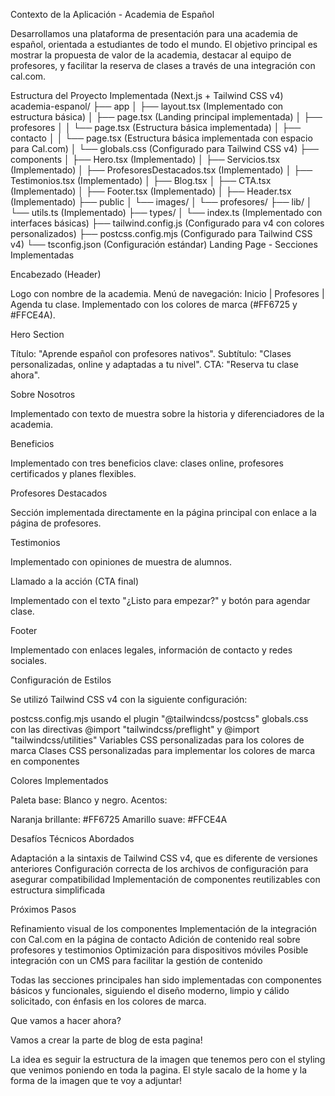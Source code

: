 Contexto de la Aplicación - Academia de Español

Desarrollamos una plataforma de presentación para una academia de español, orientada a estudiantes de todo el mundo. El objetivo principal es mostrar la propuesta de valor de la academia, destacar al equipo de profesores, y facilitar la reserva de clases a través de una integración con cal.com.

Estructura del Proyecto Implementada (Next.js + Tailwind CSS v4)
academia-espanol/
├── app
│ ├── layout.tsx (Implementado con estructura básica)
│ ├── page.tsx (Landing principal implementada)
│ ├── profesores
│ │ └── page.tsx (Estructura básica implementada)
│ ├── contacto
│ │ └── page.tsx (Estructura básica implementada con espacio para Cal.com)
│ └── globals.css (Configurado para Tailwind CSS v4)
├── components
│ ├── Hero.tsx (Implementado)
│ ├── Servicios.tsx (Implementado)
│ ├── ProfesoresDestacados.tsx (Implementado)
│ ├── Testimonios.tsx (Implementado)
│ ├── Blog.tsx
│ ├── CTA.tsx (Implementado)
│ ├── Footer.tsx (Implementado)
│ ├── Header.tsx (Implementado)
├── public
│ └── images/
│ └── profesores/
├── lib/
│ └── utils.ts (Implementado)
├── types/
│ └── index.ts (Implementado con interfaces básicas)
├── tailwind.config.js (Configurado para v4 con colores personalizados)
├── postcss.config.mjs (Configurado para Tailwind CSS v4)
└── tsconfig.json (Configuración estándar)
Landing Page - Secciones Implementadas

Encabezado (Header)

Logo con nombre de la academia.
Menú de navegación: Inicio | Profesores | Agenda tu clase.
Implementado con los colores de marca (#FF6725 y #FFCE4A).

Hero Section

Título: "Aprende español con profesores nativos".
Subtítulo: "Clases personalizadas, online y adaptadas a tu nivel".
CTA: "Reserva tu clase ahora".

Sobre Nosotros

Implementado con texto de muestra sobre la historia y diferenciadores de la academia.

Beneficios

Implementado con tres beneficios clave: clases online, profesores certificados y planes flexibles.

Profesores Destacados

Sección implementada directamente en la página principal con enlace a la página de profesores.

Testimonios

Implementado con opiniones de muestra de alumnos.

Llamado a la acción (CTA final)

Implementado con el texto "¿Listo para empezar?" y botón para agendar clase.

Footer

Implementado con enlaces legales, información de contacto y redes sociales.

Configuración de Estilos

Se utilizó Tailwind CSS v4 con la siguiente configuración:

postcss.config.mjs usando el plugin "@tailwindcss/postcss"
globals.css con las directivas @import "tailwindcss/preflight" y @import "tailwindcss/utilities"
Variables CSS personalizadas para los colores de marca
Clases CSS personalizadas para implementar los colores de marca en componentes

Colores Implementados

Paleta base: Blanco y negro.
Acentos:

Naranja brillante: #FF6725
Amarillo suave: #FFCE4A

Desafíos Técnicos Abordados

Adaptación a la sintaxis de Tailwind CSS v4, que es diferente de versiones anteriores
Configuración correcta de los archivos de configuración para asegurar compatibilidad
Implementación de componentes reutilizables con estructura simplificada

Próximos Pasos

Refinamiento visual de los componentes
Implementación de la integración con Cal.com en la página de contacto
Adición de contenido real sobre profesores y testimonios
Optimización para dispositivos móviles
Posible integración con un CMS para facilitar la gestión de contenido

Todas las secciones principales han sido implementadas con componentes básicos y funcionales, siguiendo el diseño moderno, limpio y cálido solicitado, con énfasis en los colores de marca.

Que vamos a hacer ahora?

Vamos a crear la parte de blog de esta pagina!

La idea es seguir la estructura de la imagen que tenemos pero con el styling que venimos poniendo en toda la pagina. El style sacalo de la home y la forma de la imagen que te voy a adjuntar!
